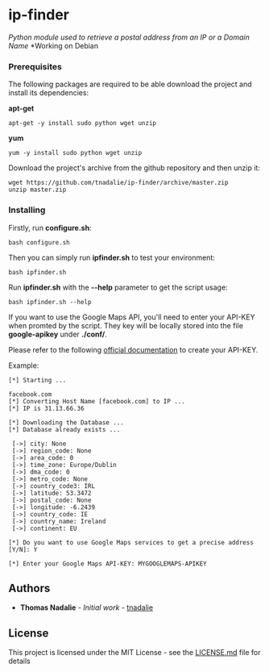 # ip-finder

*Python module used to retrieve a postal address from an IP or a Domain Name*
*Working on Debian


### Prerequisites

The following packages are required to be able download the project and install its dependencies:

**apt-get**
```
apt-get -y install sudo python wget unzip
```

**yum**
```
yum -y install sudo python wget unzip
```

Download the project's archive from the github repository and then unzip it:
```
wget https://github.com/tnadalie/ip-finder/archive/master.zip
unzip master.zip
```


### Installing

Firstly, run **configure.sh**:
```
bash configure.sh
```

Then you can simply run **ipfinder.sh** to test your environment:
```
bash ipfinder.sh
```

Run **ipfinder.sh**  with the **--help** parameter to get the script usage:
```
bash ipfinder.sh --help
```

If you want to use the Google Maps API, you'll need to enter your API-KEY when promted by the script. They key will be locally stored into the file **google-apikey** under **./conf/**.

Please refer to the following [official documentation](https://developers.google.com/maps/documentation/embed/get-api-key) to create your API-KEY.

Example:

```
[*] Starting ...

facebook.com
[*] Converting Host Name [facebook.com] to IP ...
[*] IP is 31.13.66.36

[*] Downloading the Database ...
[*] Database already exists ...

 [->] city: None
 [->] region_code: None
 [->] area_code: 0
 [->] time_zone: Europe/Dublin
 [->] dma_code: 0
 [->] metro_code: None
 [->] country_code3: IRL
 [->] latitude: 53.3472
 [->] postal_code: None
 [->] longitude: -6.2439
 [->] country_code: IE
 [->] country_name: Ireland
 [->] continent: EU

[*] Do you want to use Google Maps services to get a precise address [Y/N]: Y

[*] Enter your Google Maps API-KEY: MYGOOGLEMAPS-APIKEY
```

## Authors

* **Thomas Nadalie** - *Initial work* - [tnadalie](https://github.com/tnadalie)

## License

This project is licensed under the MIT License - see the [LICENSE.md](LICENSE.md) file for details
